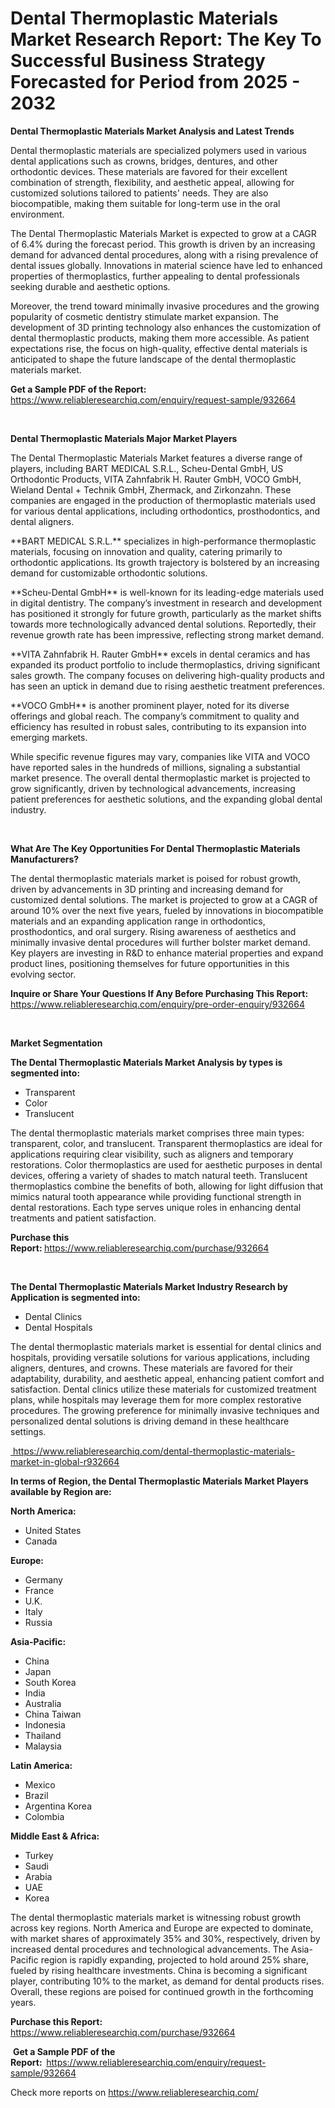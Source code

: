 <p><h1>Dental Thermoplastic Materials Market Research Report: The Key To Successful Business Strategy Forecasted for Period from 2025 - 2032</h1></p><p><strong>Dental Thermoplastic Materials Market Analysis and Latest Trends</strong></p>
<p><p>Dental thermoplastic materials are specialized polymers used in various dental applications such as crowns, bridges, dentures, and other orthodontic devices. These materials are favored for their excellent combination of strength, flexibility, and aesthetic appeal, allowing for customized solutions tailored to patients' needs. They are also biocompatible, making them suitable for long-term use in the oral environment.</p><p>The Dental Thermoplastic Materials Market is expected to grow at a CAGR of 6.4% during the forecast period. This growth is driven by an increasing demand for advanced dental procedures, along with a rising prevalence of dental issues globally. Innovations in material science have led to enhanced properties of thermoplastics, further appealing to dental professionals seeking durable and aesthetic options. </p><p>Moreover, the trend toward minimally invasive procedures and the growing popularity of cosmetic dentistry stimulate market expansion. The development of 3D printing technology also enhances the customization of dental thermoplastic products, making them more accessible. As patient expectations rise, the focus on high-quality, effective dental materials is anticipated to shape the future landscape of the dental thermoplastic materials market.</p></p>
<p><strong>Get a Sample PDF of the Report:&nbsp;</strong> <a href="https://www.reliableresearchiq.com/enquiry/request-sample/932664?utm_campaign=2278&utm_medium=2&utm_source=Github&utm_content=ia&utm_term=21032025&utm_id=dental-thermoplastic-materials">https://www.reliableresearchiq.com/enquiry/request-sample/932664</a></p>
<p>&nbsp;</p>
<p><strong>Dental Thermoplastic Materials Major Market Players</strong></p>
<p><p>The Dental Thermoplastic Materials Market features a diverse range of players, including BART MEDICAL S.R.L., Scheu-Dental GmbH, US Orthodontic Products, VITA Zahnfabrik H. Rauter GmbH, VOCO GmbH, Wieland Dental + Technik GmbH, Zhermack, and Zirkonzahn. These companies are engaged in the production of thermoplastic materials used for various dental applications, including orthodontics, prosthodontics, and dental aligners.</p><p>**BART MEDICAL S.R.L.** specializes in high-performance thermoplastic materials, focusing on innovation and quality, catering primarily to orthodontic applications. Its growth trajectory is bolstered by an increasing demand for customizable orthodontic solutions.</p><p>**Scheu-Dental GmbH** is well-known for its leading-edge materials used in digital dentistry. The company’s investment in research and development has positioned it strongly for future growth, particularly as the market shifts towards more technologically advanced dental solutions. Reportedly, their revenue growth rate has been impressive, reflecting strong market demand.</p><p>**VITA Zahnfabrik H. Rauter GmbH** excels in dental ceramics and has expanded its product portfolio to include thermoplastics, driving significant sales growth. The company focuses on delivering high-quality products and has seen an uptick in demand due to rising aesthetic treatment preferences.</p><p>**VOCO GmbH** is another prominent player, noted for its diverse offerings and global reach. The company’s commitment to quality and efficiency has resulted in robust sales, contributing to its expansion into emerging markets.</p><p>While specific revenue figures may vary, companies like VITA and VOCO have reported sales in the hundreds of millions, signaling a substantial market presence. The overall dental thermoplastic market is projected to grow significantly, driven by technological advancements, increasing patient preferences for aesthetic solutions, and the expanding global dental industry.</p></p>
<p>&nbsp;</p>
<p><strong>What Are The Key Opportunities For Dental Thermoplastic Materials Manufacturers?</strong></p>
<p><p>The dental thermoplastic materials market is poised for robust growth, driven by advancements in 3D printing and increasing demand for customized dental solutions. The market is projected to grow at a CAGR of around 10% over the next five years, fueled by innovations in biocompatible materials and an expanding application range in orthodontics, prosthodontics, and oral surgery. Rising awareness of aesthetics and minimally invasive dental procedures will further bolster market demand. Key players are investing in R&D to enhance material properties and expand product lines, positioning themselves for future opportunities in this evolving sector.</p></p>
<p><strong>Inquire or Share Your Questions If Any Before Purchasing This Report:</strong> <a href="https://www.reliableresearchiq.com/enquiry/pre-order-enquiry/932664?utm_campaign=2278&utm_medium=2&utm_source=Github&utm_content=ia&utm_term=21032025&utm_id=dental-thermoplastic-materials">https://www.reliableresearchiq.com/enquiry/pre-order-enquiry/932664</a></p>
<p>&nbsp;</p>
<p><strong>Market Segmentation</strong></p>
<p><strong>The Dental Thermoplastic Materials Market Analysis by types is segmented into:</strong></p>
<p><ul><li>Transparent</li><li>Color</li><li>Translucent</li></ul></p>
<p><p>The dental thermoplastic materials market comprises three main types: transparent, color, and translucent. Transparent thermoplastics are ideal for applications requiring clear visibility, such as aligners and temporary restorations. Color thermoplastics are used for aesthetic purposes in dental devices, offering a variety of shades to match natural teeth. Translucent thermoplastics combine the benefits of both, allowing for light diffusion that mimics natural tooth appearance while providing functional strength in dental restorations. Each type serves unique roles in enhancing dental treatments and patient satisfaction.</p></p>
<p><strong>Purchase this Report:&nbsp;</strong><a href="https://www.reliableresearchiq.com/purchase/932664?utm_campaign=2278&utm_medium=2&utm_source=Github&utm_content=ia&utm_term=21032025&utm_id=dental-thermoplastic-materials">https://www.reliableresearchiq.com/purchase/932664</a></p>
<p>&nbsp;</p>
<p><strong>The Dental Thermoplastic Materials Market Industry Research by Application is segmented into:</strong></p>
<p><ul><li>Dental Clinics</li><li>Dental Hospitals</li></ul></p>
<p><p>The dental thermoplastic materials market is essential for dental clinics and hospitals, providing versatile solutions for various applications, including aligners, dentures, and crowns. These materials are favored for their adaptability, durability, and aesthetic appeal, enhancing patient comfort and satisfaction. Dental clinics utilize these materials for customized treatment plans, while hospitals may leverage them for more complex restorative procedures. The growing preference for minimally invasive techniques and personalized dental solutions is driving demand in these healthcare settings.</p></p>
<p><a href="https://www.reliableresearchiq.com/dental-thermoplastic-materials-market-in-global-r932664?utm_campaign=2278&utm_medium=2&utm_source=Github&utm_content=ia&utm_term=21032025&utm_id=dental-thermoplastic-materials">&nbsp;https://www.reliableresearchiq.com/dental-thermoplastic-materials-market-in-global-r932664</a></p>
<p><strong>In terms of Region, the Dental Thermoplastic Materials Market Players available by Region are:</strong></p>
<p>
    <p> <strong> North America: </strong>
        <ul>
            <li>United States</li>
            <li>Canada</li>
        </ul>
        </p> 
    <p> <strong> Europe: </strong>
        <ul>
            <li>Germany</li>
            <li>France</li>
            <li>U.K.</li>
            <li>Italy</li>
            <li>Russia</li>
        </ul>
        </p> 
    <p> <strong> Asia-Pacific: </strong>
        <ul>
            <li>China</li>
            <li>Japan</li>
            <li>South Korea</li>
            <li>India</li>
            <li>Australia</li>
            <li>China Taiwan</li>
            <li>Indonesia</li>
            <li>Thailand</li>
            <li>Malaysia</li>
        </ul>
        </p> 
    <p> <strong> Latin America: </strong>
        <ul>
            <li>Mexico</li>
            <li>Brazil</li>
            <li>Argentina Korea</li>
            <li>Colombia</li>
        </ul>
        </p> 
    <p> <strong> Middle East & Africa: </strong>
        <ul>
            <li>Turkey</li>
            <li>Saudi</li>
            <li>Arabia</li>
            <li>UAE</li>
            <li>Korea</li>
        </ul>
    </p>
    </p>
<p><p>The dental thermoplastic materials market is witnessing robust growth across key regions. North America and Europe are expected to dominate, with market shares of approximately 35% and 30%, respectively, driven by increased dental procedures and technological advancements. The Asia-Pacific region is rapidly expanding, projected to hold around 25% share, fueled by rising healthcare investments. China is becoming a significant player, contributing 10% to the market, as demand for dental products rises. Overall, these regions are poised for continued growth in the forthcoming years.</p></p>
<p><strong>Purchase this Report: </strong><a href="https://www.reliableresearchiq.com/purchase/932664?utm_campaign=2278&utm_medium=2&utm_source=Github&utm_content=ia&utm_term=21032025&utm_id=dental-thermoplastic-materials">https://www.reliableresearchiq.com/purchase/932664</a></p>
<p>&nbsp;<strong>Get a Sample PDF of the Report:&nbsp;&nbsp;</strong><a href="https://www.reliableresearchiq.com/enquiry/request-sample/932664?utm_campaign=2278&utm_medium=2&utm_source=Github&utm_content=ia&utm_term=21032025&utm_id=dental-thermoplastic-materials">https://www.reliableresearchiq.com/enquiry/request-sample/932664</a></p>
<p><strong></strong></p>
<p>Check more reports on <a href="https://www.reliableresearchiq.com/?utm_campaign=2278&utm_medium=2&utm_source=Github&utm_content=ia&utm_term=21032025&utm_id=dental-thermoplastic-materials">https://www.reliableresearchiq.com/</a></p>